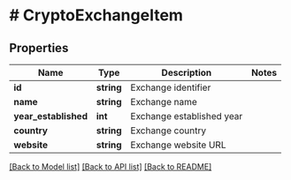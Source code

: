 # # CryptoExchangeItem

## Properties

Name | Type | Description | Notes
------------ | ------------- | ------------- | -------------
**id** | **string** | Exchange identifier |
**name** | **string** | Exchange name |
**year_established** | **int** | Exchange established year |
**country** | **string** | Exchange country |
**website** | **string** | Exchange website URL |

[[Back to Model list]](../../README.md#models) [[Back to API list]](../../README.md#endpoints) [[Back to README]](../../README.md)
